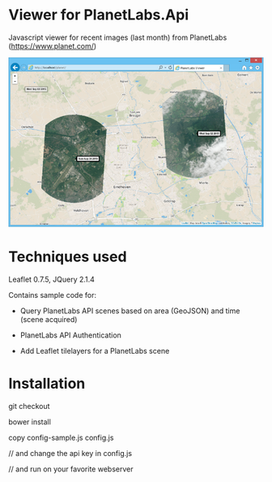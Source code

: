 # Viewer for PlanetLabs.Api

Javascript viewer for recent images (last month) from PlanetLabs (https://www.planet.com/)

![alt tag](https://raw.githubusercontent.com/bertt/PlanetLabs.Api/f591ae5b623ec84915da3eec2b288eb0df0e3e20/doc/planet.png)

# Techniques used

Leaflet 0.7.5, JQuery 2.1.4

Contains sample code for:

- Query PlanetLabs API scenes based on area (GeoJSON) and time (scene acquired)

- PlanetLabs API Authentication

- Add Leaflet tilelayers for a PlanetLabs scene 

# Installation

git checkout

bower install

copy config-sample.js config.js

// and change the api key in config.js

// and run on your favorite webserver
